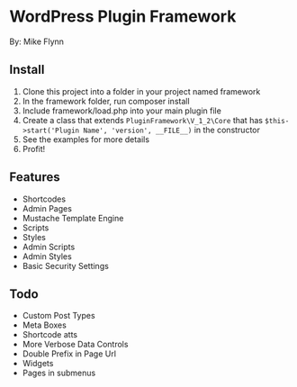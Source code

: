 WordPress Plugin Framework
===

By: Mike Flynn

Install
---
1. Clone this project into a folder in your project named framework
1. In the framework folder, run composer install
1. Include framework/load.php into your main plugin file
1. Create a class that extends `PluginFramework\V_1_2\Core` that has `$this->start('Plugin Name', 'version', __FILE__)` in the constructor
1. See the examples for more details
1. Profit!

Features
--------
+ Shortcodes
+ Admin Pages
+ Mustache Template Engine
+ Scripts
+ Styles
+ Admin Scripts
+ Admin Styles
+ Basic Security Settings

Todo
----
- Custom Post Types
- Meta Boxes
- Shortcode atts
- More Verbose Data Controls
- Double Prefix in Page Url
- Widgets
- Pages in submenus
